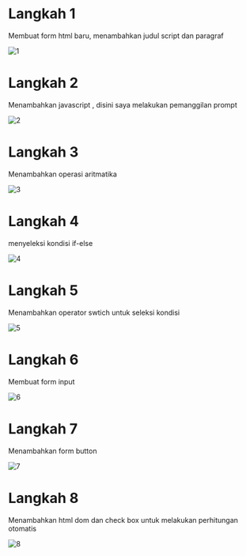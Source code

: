 # Langkah 1
Membuat form html baru, menambahkan judul script dan paragraf

![1](https://user-images.githubusercontent.com/81844622/116668865-18d38200-a9c8-11eb-913d-94e4c1024241.jpg)

# Langkah 2
Menambahkan javascript , disini saya melakukan pemanggilan prompt

![2](https://user-images.githubusercontent.com/81844622/116669414-baf36a00-a9c8-11eb-924a-1bd06b58c5f0.jpg)

# Langkah 3
Menambahkan operasi aritmatika

![3](https://user-images.githubusercontent.com/81844622/116670161-98158580-a9c9-11eb-954a-795f6858fef0.jpg)

# Langkah 4
menyeleksi kondisi if-else

![4](https://user-images.githubusercontent.com/81844622/116670326-ca26e780-a9c9-11eb-8fec-6f7ed82b6225.jpg)

# Langkah 5
Menambahkan operator swtich untuk seleksi kondisi

![5](https://user-images.githubusercontent.com/81844622/116670687-399cd700-a9ca-11eb-9fbc-1181e29f7b7c.jpg)

# Langkah 6
Membuat form input

![6](https://user-images.githubusercontent.com/81844622/116670833-65b85800-a9ca-11eb-9610-5ee07dad1d90.jpg)

# Langkah 7
Menambahkan form button

![7](https://user-images.githubusercontent.com/81844622/116671722-77e6c600-a9cb-11eb-9a74-fece6a64ff04.jpg)

# Langkah 8
Menambahkan html dom dan check box untuk melakukan perhitungan otomatis

![8](https://user-images.githubusercontent.com/81844622/116671843-a06ec000-a9cb-11eb-9905-eae7c67a3889.jpg)
